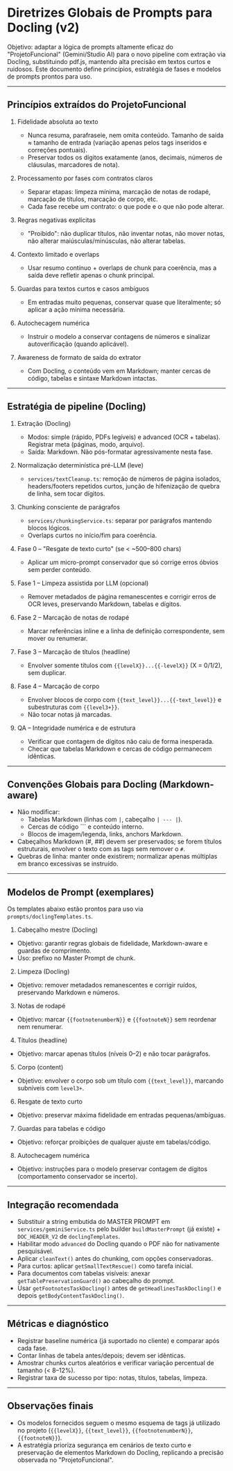 # Diretrizes Globais de Prompts para Docling (v2)

Objetivo: adaptar a lógica de prompts altamente eficaz do "ProjetoFuncional" (Gemini/Studio AI) para o novo pipeline com extração via Docling, substituindo pdf.js, mantendo alta precisão em textos curtos e ruidosos. Este documento define princípios, estratégia de fases e modelos de prompts prontos para uso.

---

## Princípios extraídos do ProjetoFuncional

1. Fidelidade absoluta ao texto
   - Nunca resuma, parafraseie, nem omita conteúdo. Tamanho de saída ≈ tamanho de entrada (variação apenas pelos tags inseridos e correções pontuais).
   - Preservar todos os dígitos exatamente (anos, decimais, números de cláusulas, marcadores de nota).

2. Processamento por fases com contratos claros
   - Separar etapas: limpeza mínima, marcação de notas de rodapé, marcação de títulos, marcação de corpo, etc.
   - Cada fase recebe um contrato: o que pode e o que não pode alterar.

3. Regras negativas explícitas
   - "Proibido": não duplicar títulos, não inventar notas, não mover notas, não alterar maiúsculas/minúsculas, não alterar tabelas.

4. Contexto limitado e overlaps
   - Usar resumo contínuo + overlaps de chunk para coerência, mas a saída deve refletir apenas o chunk principal.

5. Guardas para textos curtos e casos ambíguos
   - Em entradas muito pequenas, conservar quase que literalmente; só aplicar a ação mínima necessária.

6. Autochecagem numérica
   - Instruir o modelo a conservar contagens de números e sinalizar autoverificação (quando aplicável).

7. Awareness de formato de saída do extrator
   - Com Docling, o conteúdo vem em Markdown; manter cercas de código, tabelas e sintaxe Markdown intactas.

---

## Estratégia de pipeline (Docling)

1) Extração (Docling)
   - Modos: simple (rápido, PDFs legíveis) e advanced (OCR + tabelas). Registrar meta (páginas, modo, arquivo).
   - Saída: Markdown. Não pós-formatar agressivamente nesta fase.

2) Normalização determinística pré-LLM (leve)
   - `services/textCleanup.ts`: remoção de números de página isolados, headers/footers repetidos curtos, junção de hifenização de quebra de linha, sem tocar dígitos.

3) Chunking consciente de parágrafos
   - `services/chunkingService.ts`: separar por parágrafos mantendo blocos lógicos.
   - Overlaps curtos no início/fim para coerência.

4) Fase 0 – "Resgate de texto curto" (se < ~500–800 chars)
   - Aplicar um micro-prompt conservador que só corrige erros óbvios sem perder conteúdo.

5) Fase 1 – Limpeza assistida por LLM (opcional)
   - Remover metadados de página remanescentes e corrigir erros de OCR leves, preservando Markdown, tabelas e dígitos.

6) Fase 2 – Marcação de notas de rodapé
   - Marcar referências inline e a linha de definição correspondente, sem mover ou renumerar.

7) Fase 3 – Marcação de títulos (headline)
   - Envolver somente títulos com `{{levelX}}...{{-levelX}}` (X = 0/1/2), sem duplicar.

8) Fase 4 – Marcação de corpo
   - Envolver blocos de corpo com `{{text_level}}...{{-text_level}}` e subestruturas com `{{level3+}}`.
   - Não tocar notas já marcadas.

9) QA – Integridade numérica e de estrutura
   - Verificar que contagem de dígitos não caiu de forma inesperada.
   - Checar que tabelas Markdown e cercas de código permanecem idênticas.

---

## Convenções Globais para Docling (Markdown-aware)

- Não modificar:
  - Tabelas Markdown (linhas com `|`, cabeçalho `| --- |`).
  - Cercas de código ``` e conteúdo interno.
  - Blocos de imagem/legenda, links, anchors Markdown.
- Cabeçalhos Markdown (#, ##) devem ser preservados; se forem títulos estruturais, envolver o texto com as tags sem remover o `#`.
- Quebras de linha: manter onde existirem; normalizar apenas múltiplas em branco excessivas se instruído.

---

## Modelos de Prompt (exemplares)

Os templates abaixo estão prontos para uso via `prompts/doclingTemplates.ts`.

1) Cabeçalho mestre (Docling)
- Objetivo: garantir regras globais de fidelidade, Markdown-aware e guardas de comprimento.
- Uso: prefixo no Master Prompt de chunk.

2) Limpeza (Docling)
- Objetivo: remover metadados remanescentes e corrigir ruídos, preservando Markdown e números.

3) Notas de rodapé
- Objetivo: marcar `{{footnotenumberN}}` e `{{footnoteN}}` sem reordenar nem renumerar.

4) Títulos (headline)
- Objetivo: marcar apenas títulos (níveis 0–2) e não tocar parágrafos.

5) Corpo (content)
- Objetivo: envolver o corpo sob um título com `{{text_level}}`, marcando subníveis com `level3+`.

6) Resgate de texto curto
- Objetivo: preservar máxima fidelidade em entradas pequenas/ambíguas.

7) Guardas para tabelas e código
- Objetivo: reforçar proibições de qualquer ajuste em tabelas/código.

8) Autochecagem numérica
- Objetivo: instruções para o modelo preservar contagem de dígitos (comportamento conservador se incerto).

---

## Integração recomendada

- Substituir a string embutida do MASTER PROMPT em `services/geminiService.ts` pelo builder `buildMasterPrompt` (já existe) + `DOC_HEADER_V2` de `doclingTemplates`.
- Habilitar modo `advanced` do Docling quando o PDF não for nativamente pesquisável.
- Aplicar `cleanText()` antes do chunking, com opções conservadoras.
- Para curtos: aplicar `getSmallTextRescue()` como tarefa inicial.
- Para documentos com tabelas visíveis: anexar `getTablePreservationGuard()` ao cabeçalho do prompt.
- Usar `getFootnotesTaskDocling()` antes de `getHeadlinesTaskDocling()` e depois `getBodyContentTaskDocling()`.

---

## Métricas e diagnóstico

- Registrar baseline numérica (já suportado no cliente) e comparar após cada fase.
- Contar linhas de tabela antes/depois; devem ser idênticas.
- Amostrar chunks curtos aleatórios e verificar variação percentual de tamanho (< 8–12%).
- Registrar taxa de sucesso por tipo: notas, títulos, tabelas, limpeza.

---

## Observações finais

- Os modelos fornecidos seguem o mesmo esquema de tags já utilizado no projeto (`{{levelX}}`, `{{text_level}}`, `{{footnotenumberN}}`, `{{footnoteN}}`).
- A estratégia prioriza segurança em cenários de texto curto e preservação de elementos Markdown do Docling, replicando a precisão observada no "ProjetoFuncional".
